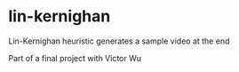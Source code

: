# lin-kernighan
Lin-Kernighan heuristic generates a sample video at the end

Part of a final project with Victor Wu

